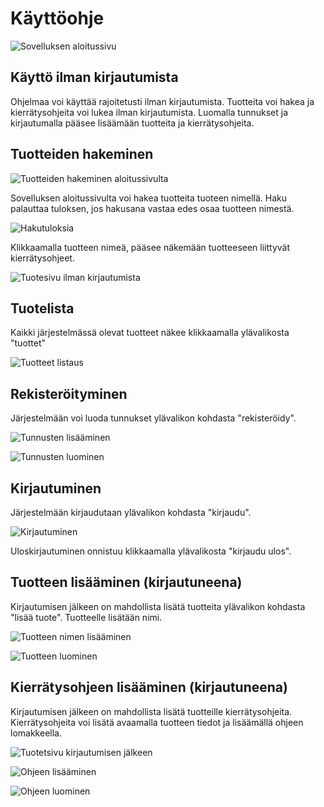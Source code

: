 # Käyttöohje

![Sovelluksen aloitussivu](https://github.com/ohtuprojekti-Kierratysavustin/Kierratysavustin/blob/staging/documents/kuvat/kierrätysavustin-etusivu.png)

## Käyttö ilman kirjautumista

Ohjelmaa voi käyttää rajoitetusti ilman kirjautumista. Tuotteita voi hakea ja 
kierrätysohjeita voi lukea ilman kirjautumista. Luomalla tunnukset ja kirjautumalla 
pääsee lisäämään tuotteita ja kierrätysohjeita.

## Tuotteiden hakeminen

![Tuotteiden hakeminen aloitussivulta](https://github.com/ohtuprojekti-Kierratysavustin/Kierratysavustin/blob/staging/documents/kuvat/haku.png)

Sovelluksen aloitussivulta voi hakea tuotteita tuoteen nimellä. Haku palauttaa 
tuloksen, jos hakusana vastaa edes osaa tuotteen nimestä.

![Hakutuloksia](https://github.com/ohtuprojekti-Kierratysavustin/Kierratysavustin/blob/staging/documents/kuvat/hakutulokset.png)

Klikkaamalla tuotteen nimeä, pääsee näkemään tuotteeseen liittyvät kierrätysohjeet.

![Tuotesivu ilman kirjautumista](https://github.com/ohtuprojekti-Kierratysavustin/Kierratysavustin/blob/staging/documents/kuvat/tuote-ilman-kirjautumista.png)

## Tuotelista

Kaikki järjestelmässä olevat tuotteet näkee klikkaamalla ylävalikosta "tuottet"

![Tuotteet listaus](https://github.com/ohtuprojekti-Kierratysavustin/Kierratysavustin/blob/staging/documents/kuvat/tuotteet.png)


## Rekisteröityminen

Järjestelmään voi luoda tunnukset ylävalikon kohdasta "rekisteröidy".

![Tunnusten lisääminen](https://github.com/ohtuprojekti-Kierratysavustin/Kierratysavustin/blob/staging/documents/kuvat/rekisteroituminen.png)

![Tunnusten luominen](https://github.com/ohtuprojekti-Kierratysavustin/Kierratysavustin/blob/staging/documents/kuvat/rekisteroituminen-2.png)

## Kirjautuminen

Järjestelmään kirjaudutaan ylävalikon kohdasta "kirjaudu".

![Kirjautuminen](https://github.com/ohtuprojekti-Kierratysavustin/Kierratysavustin/blob/staging/documents/kuvat/kirjautuminen.png)

Uloskirjautuminen onnistuu klikkaamalla ylävalikosta "kirjaudu ulos".

## Tuotteen lisääminen (kirjautuneena)

Kirjautumisen jälkeen on mahdollista lisätä tuotteita ylävalikon kohdasta 
"lisää tuote". Tuotteelle lisätään nimi.

![Tuotteen nimen lisääminen](https://github.com/ohtuprojekti-Kierratysavustin/Kierratysavustin/blob/staging/documents/kuvat/tuote-lisays.png)

![Tuotteen luominen](https://github.com/ohtuprojekti-Kierratysavustin/Kierratysavustin/blob/staging/documents/kuvat/tuote-lisays-2.png)

## Kierrätysohjeen lisääminen (kirjautuneena)

Kirjautumisen jälkeen on mahdollista lisätä tuotteille kierrätysohjeita. 
Kierrätysohjeita voi lisätä avaamalla tuotteen tiedot ja lisäämällä ohjeen lomakkeella.

![Tuotetsivu kirjautumisen jälkeen](https://github.com/ohtuprojekti-Kierratysavustin/Kierratysavustin/blob/staging/documents/kuvat/tuote-kirjautuminen.png)

![Ohjeen lisääminen](https://github.com/ohtuprojekti-Kierratysavustin/Kierratysavustin/blob/staging/documents/kuvat/ohje-lisays.png)

![Ohjeen luominen](https://github.com/ohtuprojekti-Kierratysavustin/Kierratysavustin/blob/staging/documents/kuvat/ohje-lisays-2.png)
